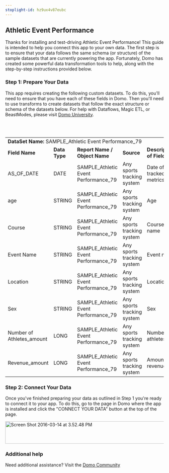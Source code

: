 ```yaml
---
stoplight-id: hz9ux4v87eubc
---
```


<div class="col-md-12 content-panel">
                <h2>Athletic Event Performance</h2>
                <p></p><p>Thanks for installing and test-driving <span id="title">Athletic Event Performance</span>! This guide is intended to help you connect this app to your own data. The first step is to ensure that your data follows the same schema (or structure) of the sample datasets that are currently powering the app. Fortunately, Domo has created some powerful data transformation tools to help, along with the step-by-step instructions provided below.</p><div class="doc-row" id="Step%201:%20Identify%20Required%20Data%20Fields"><h3 class="doc-row-title">Step 1: Prepare Your Data</h3><div class="small-pad-bottom"><p>This app requires creating the following custom datasets. To do this, you'll need to ensure that you have each of these fields in Domo. Then you'll need to use transforms to create datasets that follow the exact structure or schema of the datasets below. For help with Dataflows, Magic ETL, or BeastModes, please visit <a href="https://university.domo.com/" target="_blank">Domo University</a>.</p></div>
                <br><br>
                <div id="custom-data-container"><table id="SAMPLE_Athletic-Event-Performance_79"><tbody><tr><td colspan="6"><strong>DataSet Name:</strong> <span class="value">SAMPLE_Athletic Event Performance_79</span></td></tr><!--tr>    <td colspan="6"></td></tr--><tr><td><strong>Field Name</strong></td><td><strong>Data Type</strong></td><td><strong>Report Name / Object Name</strong></td><td><strong>Source </strong></td><td colspan="2"><strong>Description of Field</strong></td></tr><tr><td>AS_OF_DATE</td><td>DATE</td><td>SAMPLE_Athletic Event Performance_79</td><td>Any sports tracking system</td><td colspan="2">Date of tracked metrics</td></tr><tr><td>age</td><td>STRING</td><td>SAMPLE_Athletic Event Performance_79</td><td>Any sports tracking system</td><td colspan="2">Age</td></tr><tr><td>Course</td><td>STRING</td><td>SAMPLE_Athletic Event Performance_79</td><td>Any sports tracking system</td><td colspan="2">Course name</td></tr><tr><td>Event Name</td><td>STRING</td><td>SAMPLE_Athletic Event Performance_79</td><td>Any sports tracking system</td><td colspan="2">Event name</td></tr><tr><td>Location</td><td>STRING</td><td>SAMPLE_Athletic Event Performance_79</td><td>Any sports tracking system</td><td colspan="2">Location</td></tr><tr><td>Sex</td><td>STRING</td><td>SAMPLE_Athletic Event Performance_79</td><td>Any sports tracking system</td><td colspan="2">Sex</td></tr><tr><td>Number of Athletes_amount</td><td>LONG</td><td>SAMPLE_Athletic Event Performance_79</td><td>Any sports tracking system</td><td colspan="2">Number of athletes</td></tr><tr><td>Revenue_amount</td><td>LONG</td><td>SAMPLE_Athletic Event Performance_79</td><td>Any sports tracking system</td><td colspan="2">Amount of revenue</td></tr></tbody></table><div class="doc-row medium-pad-top">
                <h3 class="doc-row-title">Step 2: Connect Your Data</h3>
                <div class="small-pad-bottom">
                    <p>Once you've finished preparing your data as outlined in Step 1 you're ready to connect it to your app. To do this, go to the page in Domo where the app is installed and click the "CONNECT YOUR DATA" button at the top of the page.</p>
                    <p class="small-pad">
                    <img class="alignnone size-full wp-image-1207" src="https://s3.amazonaws.com/development.domo.com/wp-content/uploads/2016/03/14155707/Screen-Shot-2016-03-14-at-3.52.48-PM1.png" alt="Screen Shot 2016-03-14 at 3.52.48 PM" width="1158" height="71">
                    </p>
                    <div id="ooyalaplayer-IyYTc1MjE61NwLdtrxXvZuhH-dSGbWnR" class="ooyalaplayer"></div>
                    <script>
                        OO.ready(function() {
                            OO.Player.create("ooyalaplayer-IyYTc1MjE61NwLdtrxXvZuhH-dSGbWnR", "IyYTc1MjE61NwLdtrxXvZuhH-dSGbWnR", {
                                height: 380
                            });
                        });
                    </script>
                </div>
                <h3 class="doc-row-title">Additional help</h3>
                <div class="small-pad-bottom">
                    <p>Need additional assistance? Visit the <a href="https://dojo.domo.com">Domo Community</a></p>
                </div>
            </div></div></div><p></p>            </div>
